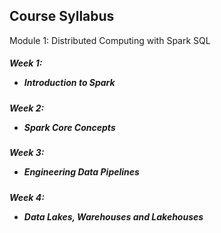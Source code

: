 
## Course Syllabus
Module 1: Distributed Computing with Spark SQL
##### Week 1: <ul><li>Introduction to Spark</li></ul>
##### Week 2: <ul><li>Spark Core Concepts</li></ul>
##### Week 3: <ul><li>Engineering Data Pipelines</li></ul>
##### Week 4: <ul><li>Data Lakes, Warehouses and Lakehouses</li></ul>

